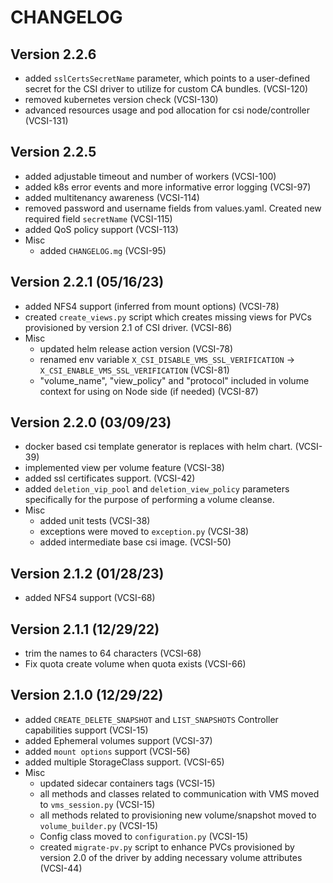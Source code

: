 # CHANGELOG

## Version 2.2.6
* added `sslCertsSecretName` parameter, which points to a user-defined secret for the CSI driver to utilize for custom CA bundles. (VCSI-120)
* removed kubernetes version check (VCSI-130)
* advanced resources usage and pod allocation for csi node/controller (VCSI-131)

## Version 2.2.5
* added adjustable timeout and number of workers (VCSI-100)
* added k8s error events and more informative error logging (VCSI-97)
* added multitenancy awareness (VCSI-114)
* removed password and username fields from values.yaml. Created new required field `secretName` (VCSI-115)
* added QoS policy support (VCSI-113)
* Misc
    * added `CHANGELOG.mg` (VCSI-95)

## Version 2.2.1 (05/16/23)
* added NFS4 support (inferred from mount options) (VCSI-78)
* created `create_views.py` script which creates missing views for PVCs provisioned by version 2.1 of CSI driver. (VCSI-86)
* Misc
    * updated helm release action version (VCSI-78)
    * renamed env variable `X_CSI_DISABLE_VMS_SSL_VERIFICATION` -> `X_CSI_ENABLE_VMS_SSL_VERIFICATION` (VCSI-81)
    * "volume_name", "view_policy" and "protocol" included in volume context for using on Node side (if needed) (VCSI-87)
 
## Version 2.2.0 (03/09/23)
* docker based csi template generator is replaces with helm chart. (VCSI-39)
* implemented view per volume feature (VCSI-38)
* added ssl certificates support. (VCSI-42)
* added `deletion_vip_pool` and `deletion_view_policy` parameters specifically for the purpose of performing a volume cleanse.
* Misc
    * added unit tests (VCSI-38)
    * exceptions were moved to `exception.py` (VCSI-38)
    * added intermediate base csi image. (VCSI-50)

## Version 2.1.2 (01/28/23)
* added NFS4 support (VCSI-68)
    
## Version 2.1.1 (12/29/22)
* trim the names to 64 characters (VCSI-68)
* Fix quota create volume when quota exists (VCSI-66)

## Version 2.1.0 (12/29/22)
* added `CREATE_DELETE_SNAPSHOT` and `LIST_SNAPSHOTS` Controller capabilities support (VCSI-15)
* added Ephemeral volumes support (VCSI-37)
* added `mount options` support (VCSI-56)
* added multiple StorageClass support. (VCSI-65)
* Misc
    * updated sidecar containers tags (VCSI-15)
    * all methods and classes related to communication with VMS moved to `vms_session.py` (VCSI-15)
    * all methods related to provisioning new volume/snapshot moved to `volume_builder.py` (VCSI-15)
    * Config class moved to `configuration.py` (VCSI-15)
    * created `migrate-pv.py` script to enhance PVCs provisioned by version 2.0 of the driver by adding necessary volume attributes (VCSI-44)
 
